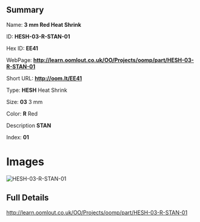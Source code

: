 

## Summary
 
Name: __3 mm Red Heat Shrink__

ID: __HESH-03-R-STAN-01__

Hex ID: __EE41__

WebPage: __http://learn.oomlout.co.uk/OO/Projects/oomp/part/HESH-03-R-STAN-01__

Short URL: __http://oom.lt/EE41__


Type: __HESH__ Heat Shrink 

Size: __03__ 3 mm 

Color: __R__ Red 

Description __STAN__  

Index: __01__


 # Images
![HESH-03-R-STAN-01](http://oomlout.com/oomp-gen/parts/HESH-03-R-STAN-01/HESH-03-R-STAN-01_420.jpg)



 ## Full Details

 http://learn.oomlout.co.uk/OO/Projects/oomp/part/HESH-03-R-STAN-01














